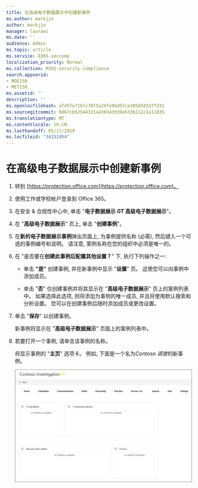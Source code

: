 ```yaml
---
title: 在高级电子数据展示中创建新事例
ms.author: markjjo
author: markjjo
manager: laurawi
ms.date: ''
audience: Admin
ms.topic: article
ms.service: O365-seccomp
localization_priority: Normal
ms.collection: M365-security-compliance
search.appverid:
- MOE150
- MET150
ms.assetid: ''
description: ''
ms.openlocfilehash: afd5fe71bfc78f5a28fe9bd57ce305650337f331
ms.sourcegitcommit: 9d67cb52544321a430343d39eb336112c1a11d35
ms.translationtype: MT
ms.contentlocale: zh-CN
ms.lasthandoff: 05/17/2019
ms.locfileid: "34151954"
---
```

# <a name="create-a-new-case-in-advanced-ediscovery"></a>在高级电子数据展示中创建新事例  

1. 转到 [https://protection.office.com](https://protection.office.com)。
    
2. 使用工作或学校帐户登录到 Office 365。
    
3. 在安全 & 合规性中心中, 单击 "**电子数据展示 _GT_ 高级电子数据展示**"。
 
4. 在 "**高级电子数据展示**" 页上, 单击 "**创建事例**"。
    
5. 在**新的电子数据展示事例**弹出页面上, 为事例提供名称 (必需), 然后键入一个可选的事例编号和说明。 请注意, 案例名称在您的组织中必须是唯一的。

6. 在 "是否要在**创建此事例后配置其他设置？**" 下, 执行下列操作之一:

    - 单击 **"是"** 创建事例, 并在新事例中显示 "**设置**" 页。 这使您可以向事例中添加成员。
    
    - 单击 "**否**" 仅创建事例并将其显示在 "**高级电子数据展示**" 页上的案例列表中。 如果选择此选项, 则将添加为事例的唯一成员, 并且将使用默认搜索和分析设置。 您可以在创建事例后随时添加成员或更改设置。

7. 单击 "**保存**" 以创建事例。

    新事例将显示在 "**高级电子数据展示**" 页面上的案例列表中。 

8. 若要打开一个事例, 请单击该事例的名称。 

    将显示事例的 "**主页**" 选项卡。 例如, 下面是一个名为*Contoso 调查*的新事例。

    ![高级电子数据展示中的新事例的 "主页" 选项卡](../media/newAeDcase.png)
